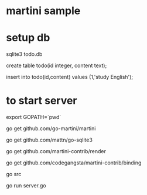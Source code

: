 # martini sample

# setup db

sqlite3 todo.db

create table todo(id integer, content text);

insert into todo(id,content) values (1,'study English');


# to start server

export GOPATH=\`pwd\`

go get github.com/go-martini/martini

go get github.com/mattn/go-sqlite3

go get github.com/martini-contrib/render

go get github.com/codegangsta/martini-contrib/binding

go src

go run server.go

